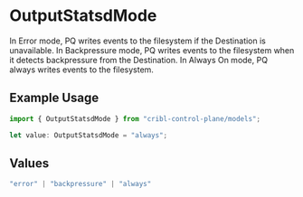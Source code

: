 # OutputStatsdMode

In Error mode, PQ writes events to the filesystem if the Destination is unavailable. In Backpressure mode, PQ writes events to the filesystem when it detects backpressure from the Destination. In Always On mode, PQ always writes events to the filesystem.

## Example Usage

```typescript
import { OutputStatsdMode } from "cribl-control-plane/models";

let value: OutputStatsdMode = "always";
```

## Values

```typescript
"error" | "backpressure" | "always"
```